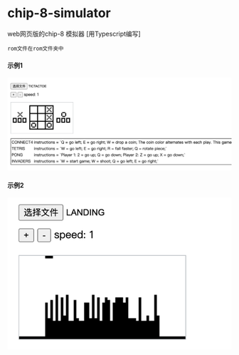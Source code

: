 # chip-8-simulator
web网页版的chip-8 模拟器 [用Typescript编写]

`rom文件在rom文件夹中`

#### 示例1
![sample1](https://github.com/55utah/chip-8-simulator/blob/master/sample1.png)
#### 示例2
![sample1](https://github.com/55utah/chip-8-simulator/blob/master/sample2.png)
